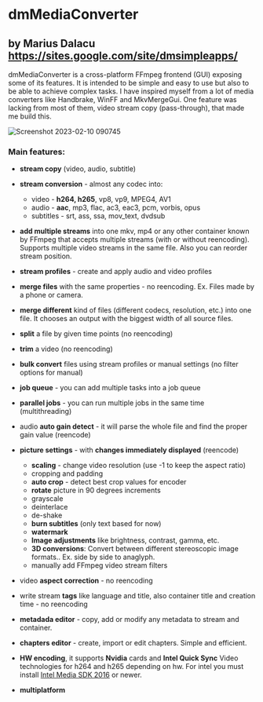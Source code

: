 # dmMediaConverter
## by Marius Dalacu https://sites.google.com/site/dmsimpleapps/
dmMediaConverter is a cross-platform FFmpeg frontend (GUI) exposing some of its features. It is intended to be simple and easy to use but also to be able to achieve complex tasks. I have inspired myself from a lot of media converters like Handbrake, WinFF and MkvMergeGui. 
One feature was lacking from most of them, video stream copy (pass-through), that made me build this.

![Screenshot 2023-02-10 090745](https://github.com/Donzii/dmMediaConverter/assets/7527643/148ce53c-bff5-42cd-9213-dfc35733fd44)


### Main features:
*  **stream copy** (video, audio, subtitle)
*  **stream conversion** - almost any codec into: 
    *  video - **h264, h265**, vp8, vp9, MPEG4, AV1
    *  audio - **aac**, mp3, flac, ac3, eac3, pcm, vorbis, opus
    *  subtitles - srt, ass, ssa, mov_text, dvdsub

*  **add multiple streams** into one mkv, mp4  or any other container known by FFmpeg that accepts multiple streams (with or without reencoding). Supports multiple video streams in the same file. Also you can reorder stream position.
*  **stream profiles** - create and apply audio and video profiles
*  **merge files** with the same properties - no reencoding. Ex. Files made by a phone or camera.
*  **merge different** kind of files (different codecs, resolution, etc.) into one file. It chooses an output with the biggest width of all source files. 
*  **split** a file by given time points (no reencoding)
*  **trim** a video (no reencoding)
*  **bulk convert** files using stream profiles or manual settings (no filter options for manual)
*  **job queue** - you can add multiple tasks into a job queue
*  **parallel jobs** - you can run multiple jobs in the same time (multithreading)
*  audio **auto gain detect** - it will parse the whole file and find the proper gain value (reencode)
*  **picture settings** - with **changes immediately displayed** (reencode)
    *  **scaling** - change video resolution (use -1 to keep the aspect ratio)
    *  cropping and padding
    *  **auto crop** - detect best crop values for encoder
    *  **rotate** picture in 90 degrees increments
    *  grayscale
    *  deinterlace
    *  de-shake
    *  **burn subtitles** (only text based for now)
    *  **watermark**
    *  **Image adjustments** like brightness, contrast, gamma, etc. 
    *  **3D conversions**: Convert between different stereoscopic image formats.. Ex. side by side to anaglyph. 
    *  manually add FFmpeg video stream filters
*  video **aspect correction** - no reencoding
*  write stream **tags** like language and title, also container title and creation time -  no reencoding
*  **metadada editor** - copy, add or modify any metadata to stream and container.
*  **chapters editor** - create,  import or edit chapters. Simple and efficient.
*  **HW encoding**, it supports **Nvidia** cards and **Intel Quick Sync** Video technologies for h264 and h265 depending on hw. For intel you must install [Intel Media SDK 2016](https://software.intel.com/en-us/media-sdk/download) or newer.
*  **multiplatform**
